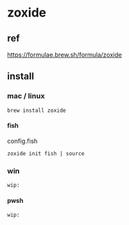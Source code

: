 
# zoxide


## ref

https://formulae.brew.sh/formula/zoxide



## install

### mac / linux

```
brew install zoxide
```

#### fish

config.fish

```
zoxide init fish | source
```


### win

```
wip:
```

#### pwsh

```
wip:
```


